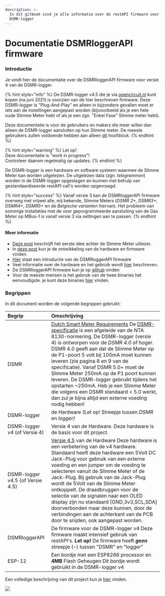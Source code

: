 ```yaml
---
description: >-
  In dit gitbook vind je alle informatie over de restAPI firmware voor de
  DSMR-logger
---
```


# Documentatie DSMRloggerAPI firmware

### Introductie <a id="introductie"></a>

Je vindt hier de documentatie over de DSMRloggerAPI firmware voor versie 4 van de DSMR-logger.

{% hint style="info" %}
De DSMR-logger v4.5 die je via [opencircuit.nl](https://opencircuit.shop/Product/Smart-meter-reader-V4.5-Assembled-programmed) kunt kopen \(na juni 2021\) is voorzien van de hier beschreven firmware. Deze DSMR-logger is "Plug-And-Play" en alleen in bijzondere gevallen moet er iets aan de instellingen aangepast worden \(bijvoorbeeld als je een hele oude Slimme Meter hebt of als je een zgn. "Enkel Fase" Slimme meter hebt\).

Deze documentatie is voor de gebruikers en makers die meer willen dan alleen de DSMR-logger aansluiten op hun Slimme meter. De meeste gebruikers zullen voldoende hebben aan alleen [dit](dsmr-editor.md#settings-aanpassen) hoofdstuk.
{% endhint %}

{% hint style="warning" %}
Let op!  
Deze documentatie is "work in progress"!   
Controleer daarom regelmatig op updates.
{% endhint %}

De DSMR-logger is een hardware en software systeem waarmee de Slimme Meter kan worden uitgelezen. De uitgelezen data \(zgn. _telegrammen_\) worden in de DSMR-logger opgeslagen en kunnen met behulp van gestandaardiseerde restAPI call's worden opgevraagd.

{% hint style="success" %}
Vanaf versie 3 kan de DSMRloggerAPI firmware overweg met vrijwel alle, mij bekende, Slimme Meters \(_DSMR 2+, DSMR3+, DSMR4+, DSMR5+_ en de _Belgische varianten_ hiervan\). Het probleem van sommige installaties met de voor geprogrammeerde aansluiting van de Gas Meter op MBus-1 is vanaf versie 3 via settingen aan te passen.
{% endhint %}

#### Meer informatie

* [Deze post](https://willem.aandewiel.nl/index.php/2018/08/28/slimme-meter-uitlezer/) beschrijft het eerste idee achter de Slimme Meter uitlezer.
* In [deze post](https://willem.aandewiel.nl/index.php/2019/04/09/dsmr-logger-v4-slimme-meter-uitlezer/) kun je de ontwikkeling van de hardware en firmware vinden.
* [Hier](https://willem.aandewiel.nl/index.php/2020/02/28/restapis-zijn-hip-nieuwe-firmware-voor-de-dsmr-logger/) staat een introductie van de DSMRloggerAPI firmware
* Veel informatie over de hardware en het gebruik wordt [hier](https://mrwheel.github.io/DSMRloggerWS/hardware_V4/) beschreven.
* De DSMRloggerAPI firmware kun je op [github](https://github.com/mrWheel/DSMRloggerAPI) vinden
* Voor de meeste mensen is het gebruik van de twee binaries het eenvoudigste. je kunt deze binaries [hier](https://github.com/mrWheel/DSMRloggerAPI/releases/tag/v3.0.1) vinden.

### Begrippen

In dit document worden de volgende begrippen gebruikt:

| Begrip | Omschrijving |
| :--- | :--- |
| DSMR | [Dutch Smart Meter Requirements](https://nl.wikipedia.org/wiki/Slimme_meter) De [DSMR-specificatie](https://www.netbeheernederland.nl/_upload/Files/Slimme_meter_15_a727fce1f1.pdf) is een afgeleide van de NTA 8130-normering. De DSMR-logger \(versie 4\) is ontworpen voor de _DSMR 4.0_ of hoger. DSMR 4.0 geeft aan dat de Slimme Meter op de P1-poort 5 volt bij 100mA moet kunnen leveren \(zie pagina 8 en 9 van de specificatie\). Vanaf DSMR 5.0+ moet de Slimme Meter 250mA op de P1 poort kunnen leveren. De DSMR-logger gebruikt tijdens het opstarten ~250mA. Heb je een Slimme Meter die volgens een DSMR standaard &lt; 5.0 werkt, dan zul je bijna altijd een externe voeding nodig hebben! |
| DSMR-logger | de Hardware \(Let op! Streepje tussen _DSMR_ en _logger\)_ |
| DSMR-logger v4 \(of Versie 4\) | Versie 4 van de Hardware.  Deze hardware is de basis voor dit project. |
| DSMR-logger v4.5 \(of Versie 4.5\) | [Versie 4.5](https://opencircuit.nl/Product/Slimme-meter-uitlezer-V4.5-Geassembleerd) van de Hardware Deze hardware is een verbetering van de v4 hardware. Standaard heeft deze hardware een 5Volt DC Jack-Plug voor gebruik van een externe voeding en een jumper om de voeding te selecteren vanuit de Slimme Meter of de Jack-Plug. Bij gebruik van de Jack-Plug wordt de 5Volt van de Slimme Meter ontkoppelt. De draadbruggen voor de selectie van de signalen naar een OLED display zijn nu standaard \[GND,3v3,SCL,SDA\] doorverbonden maar deze kunnen, door de verbindingen aan de achterkant van de PCB door te snijden, ook aangepast worden. |
| DSMRloggerAPI | De firmware voor de DSMR-logger v4 Deze firmware maakt intensief gebruik van restAPI's. **Let op!** De firmware heeft _**geen**_ streepje \(**-**\) tussen "DSMR" en "logger" |
| ESP-12 | Een bordje met een ESP8266 processor en **4MB** Flash Geheugen Dit bordje wordt gebruikt in de DSMR-logger v4 |

Een volledige beschrijving van dit project kun je [hier](https://willem.aandewiel.nl/index.php/2020/02/28/restapis-zijn-hip-nieuwe-firmware-voor-de-dsmr-logger/) vinden.

![](.gitbook/assets/dsmr-logger_v4.5.png)


